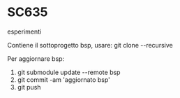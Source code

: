 # SC635

esperimenti

Contiene il sottoprogetto bsp, usare: git clone --recursive

Per aggiornare bsp:

1. git submodule update --remote bsp
1. git commit -am 'aggiornato bsp'
1. git push
